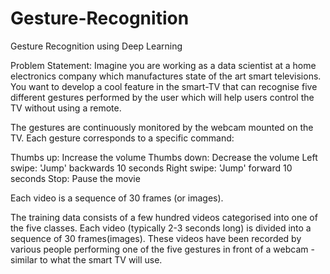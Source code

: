 # Gesture-Recognition
Gesture Recognition using Deep Learning

Problem Statement: Imagine you are working as a data scientist at a home electronics company which manufactures state of the art smart televisions. You want to develop a cool feature in the smart-TV that can recognise five different gestures performed by the user which will help users control the TV without using a remote.

The gestures are continuously monitored by the webcam mounted on the TV. Each gesture corresponds to a specific command:


Thumbs up:  Increase the volume
Thumbs down: Decrease the volume
Left swipe: 'Jump' backwards 10 seconds
Right swipe: 'Jump' forward 10 seconds 
Stop: Pause the movie
 

Each video is a sequence of 30 frames (or images). 

The training data consists of a few hundred videos categorised into one of the five classes. Each video (typically 2-3 seconds long) is divided into a sequence of 30 frames(images). These videos have been recorded by various people performing one of the five gestures in front of a webcam - similar to what the smart TV will use. 

